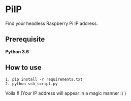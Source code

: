 # PiIP
Find your headless Raspberry Pi IP address. 

## Prerequisite
__Python 3.6__

## How to use

```
1. pip install -r requirements.txt
2. python ssh_script.py 
```

Voila !! (Your IP address will appear in a magic manner :) )
